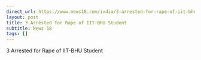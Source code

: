 ```yaml
---
direct_url: https://www.news18.com/india/3-arrested-for-rape-of-iit-bhu-student-8723732.html
layout: post
title: 3 Arrested for Rape of IIT-BHU Student
subtitle: News 18
tags: []
---
```


3 Arrested for Rape of IIT-BHU Student
